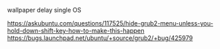 wallpaper 
delay 
single OS 

https://askubuntu.com/questions/117525/hide-grub2-menu-unless-you-hold-down-shift-key-how-to-make-this-happen
https://bugs.launchpad.net/ubuntu/+source/grub2/+bug/425979

